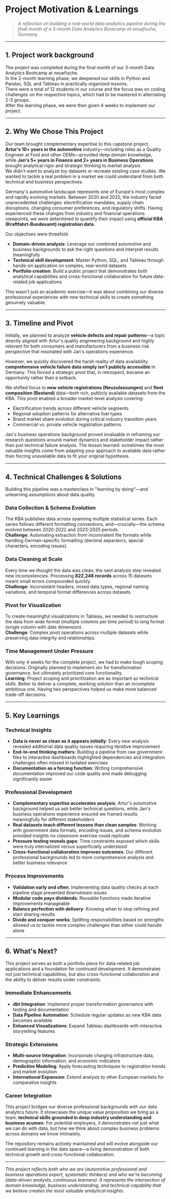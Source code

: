 # Project Motivation & Learnings

> *A reflection on building a real-world data analytics pipeline during the final*
> *month of a 3-month Data Analytics Bootcamp at neuefische, Germany.*

---

## 1. Project work background

The project was completed during the final month of our 3-month Data Analytics Bootcamp at neuefische.  
In the 2-month learning phase, we deepened our skills in Python and Pandas, SQL and Tableau in practically organized lessons.  
There were a total of 12 students in our course and the focus was on coding challenges on the respective topics, which had to be mastered in alternating 2-3 groups.  
After the learning phase, we were then given 4 weeks to implement our project.

---

## 2. Why We Chose This Project

Our team brought complementary expertise to this capstone project. **Artur's 10+ years in the automotive** industry—including roles as a Quality Engineer at Ford and other OEMs—provided deep domain knowledge,  
while **Jan's 5+ years in Finance and 2+ years in Business Operations** brought analytical rigor and strategic thinking to market analysis.  
We didn't want to analyze toy datasets or recreate existing case studies. We wanted to tackle a real problem in a market we could understand from both technical and business perspectives.

Germany's automotive landscape represents one of Europe's most complex and rapidly evolving markets. Between 2020 and 2025, the industry faced unprecedented challenges: electrification mandates, supply chain disruptions, changing consumer preferences, and regulatory shifts. Having experienced these changes from industry and financial operations viewpoints, we were determined to quantify their impact using **official KBA (Kraftfahrt-Bundesamt) registration data**.

Our objectives were threefold:
- **Domain-driven analysis**: Leverage our combined automotive and business backgrounds to ask the right questions and interpret results meaningfully
- **Technical skill development**: Master Python, SQL, and Tableau through hands-on application on complex, real-world datasets  
- **Portfolio creation**: Build a public project that demonstrates both analytical capabilities and cross-functional collaboration for future data-related job applications

This wasn't just an academic exercise—it was about combining our diverse professional experiences with new technical skills to create something genuinely valuable.

---

## 3. Timeline and Pivot

Initially, we planned to analyze **vehicle defects and repair patterns**—a topic directly aligned with Artur's quality engineering background and highly relevant for both consumers and manufacturers from a business risk perspective that resonated with Jan's operations experience.

However, we quickly discovered the harsh reality of data availability: **comprehensive vehicle failure data simply isn't publicly accessible** in Germany. This forced a strategic pivot that, in retrospect, became an opportunity rather than a setback.

We shifted focus to **new vehicle registrations (Neuzulassungen)** and **fleet composition (Bestand)** data—both rich, publicly available datasets from the KBA. This pivot enabled a broader market-level analysis covering:
- Electrification trends across different vehicle segments
- Regional adoption patterns for alternative fuel types  
- Brand market share evolution during critical industry transition years
- Commercial vs. private vehicle registration patterns

Jan's business operations background proved invaluable in reframing our research questions around market dynamics and stakeholder impact rather than just technical failure analysis. The lesson learned: sometimes the most valuable insights come from adapting your approach to available data rather than forcing unavailable data to fit your original hypothesis.

---

## 4. Technical Challenges & Solutions

Building this pipeline was a masterclass in "learning by doing"—and unlearning assumptions about data quality.

### Data Collection & Schema Evolution
The KBA publishes data across spanning multiple statistical series. Each series follows different formatting conventions, and—crucially—the schema evolved between 2020-2022 and 2023-2025 periods.  
**Challenge**: Automating extraction from inconsistent file formats while handling German-specific formatting (decimal separators, special characters, encoding issues).

### Data Cleaning at Scale
Every time we thought the data was clean, the next analysis step revealed new inconsistencies. Processing **822,248 records** across 15 datasets meant small errors compounded quickly.  
**Challenge**: Inconsistent headers, mixed data types, regional naming variations, and temporal format differences across datasets.  

### Pivot for Visualization
To create meaningful visualizations in Tableau, we needed to restructure the data from wide format (multiple columns per time period) to long format (single column with date dimension).  
**Challenge**: Complex pivot operations across multiple datasets while preserving data integrity and relationships.  

### Time Management Under Pressure
With only 4 weeks for the complete project, we had to make tough scoping decisions. Originally planned to implement `dbt` for transformation governance, but ultimately prioritized core functionality.  
**Learning**: Project scoping and prioritization are as important as technical skills. Better to deliver a complete, working solution than an incomplete ambitious one. Having two perspectives helped us make more balanced trade-off decisions.

---

## 5. Key Learnings

### Technical Insights
- **Data is never as clean as it appears initially**: Every new analysis revealed additional data quality issues requiring iterative improvement
- **End-to-end thinking matters**: Building a pipeline from raw government files to interactive dashboards highlighted dependencies and integration challenges often missed in isolated exercises  
- **Documentation as a forcing function**: Writing comprehensive documentation improved our code quality and made debugging significantly easier

### Professional Development
- **Complementary expertise accelerates analysis**: Artur's automotive background helped us ask better technical questions, while Jan's business operations experience ensured we framed results meaningfully for different stakeholders
- **Real datasets teach different lessons than clean samples**: Working with government data formats, encoding issues, and schema evolution provided insights no classroom exercise could replicate
- **Pressure testing reveals gaps**: Time constraints exposed which skills were truly internalized versus superficially understood
- **Cross-functional collaboration improves outcomes**: Our different professional backgrounds led to more comprehensive analysis and better business relevance

### Process Improvements
- **Validation early and often**: Implementing data quality checks at each pipeline stage prevented downstream issues
- **Modular code pays dividends**: Reusable functions made iterative improvements manageable  
- **Balance perfection with delivery**: Knowing when to stop refining and start sharing results
- **Divide and conquer works**: Splitting responsibilities based on strengths allowed us to tackle more complex challenges than either could handle alone

---

## 6. What's Next?

This project serves as both a portfolio piece for data-related job applications and a foundation for continued development. It demonstrates not just technical capabilities, but also cross-functional collaboration and the ability to deliver results under constraints.

### Immediate Enhancements
- **dbt Integration**: Implement proper transformation governance with testing and documentation
- **Data Pipeline Automation**: Schedule regular updates as new KBA data becomes available
- **Enhanced Visualizations**: Expand Tableau dashboards with interactive storytelling features

### Strategic Extensions  
- **Multi-source Integration**: Incorporate charging infrastructure data, demographic information, and economic indicators
- **Predictive Modeling**: Apply forecasting techniques to registration trends and market evolution
- **International Expansion**: Extend analysis to other European markets for comparative insights

### Career Integration
This project bridges our diverse professional backgrounds with our data analytics future. It showcases the unique value proposition we bring as a team: **technical skills grounded in deep industry understanding and business acumen**. For potential employers, it demonstrates not just what we can do with data, but how we think about complex business problems across domains we know intimately.

The repository remains actively maintained and will evolve alongside our continued learning in the data space—a living demonstration of both technical growth and cross-functional collaboration.

---

*This project reflects both who we are (automotive professional and business operations expert, systematic thinkers) and who we're becoming (data-driven analysts, continuous learners). It represents the intersection of domain knowledge, business understanding, and technical capability that we believe creates the most valuable analytical insights.*




